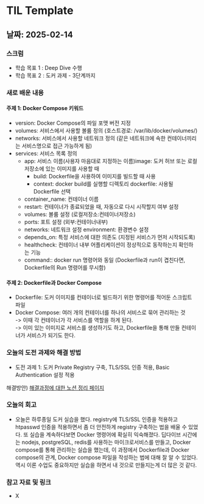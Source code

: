 # TIL Template

## 날짜: 2025-02-14

### 스크럼
- 학습 목표 1 : Deep Dive 수행
- 학습 목표 2 : 도커 과제 - 3단계까지

### 새로 배운 내용
#### 주제 1: Docker Compose 키워드
- version: Docker Compose의 파일 포맷 버전 지정
- volumes: 서비스에서 사용할 볼륨 정의 (호스트경로: /var/lib/docker/volumes/)
- networks: 서비스에서 사용할 네트워크 정의 (같은 네트워크에 속한 컨테이너끼리는 서비스명으로 접근 가능하게 됨)
- services: 서비스 목록 정의
    - app: 서비스 이름(사용자 마음대로 지정하는 이름)image: 도커 허브 또는 로컬 저장소에 있는 이미지를 사용할 때
        - build: Dockerfile을 사용하여 이미지를 빌드할 때 사용
        - context: docker build를 실행할 디렉토리 dockerfile: 사용될 Dockerfile 선택
    - container_name: 컨테이너 이름 
    - restart: 컨테이너가 종료되었을 때, 자동으로 다시 시작할지 여부 설정 
    - volumes: 볼륨 설정 (로컬저장소:컨테이너저장소) 
    - ports: 포트 설정 (외부:컨테이너내부) 
    - networks: 네트워크 설정 environment: 환경변수 설정 
    - depends_on: 특정 서비스에 대한 의존도 (지정된 서비스가 먼저 시작되도록) 
    - healthcheck: 컨테이너 내부 어플리케이션이 정상적으로 동작하는지 확인하는 기능 
    - command:: docker run 명령어와 동일 (Dockerfile과 run이 겹친다면, Dockerfile의 Run 명령어를 무시함)

#### 주제 2: Dockerfile과 Docker Compose
- Dockerfile: 도커 이미지를 컨테이너로 빌드하기 위한 명령어를 적어둔 스크립트 파일
- Docker Compose: 여러 개의 컨테이너를 하나의 서비스로 묶어 관리하는 것<br>
  -> 이때 각 컨테이너가 각 서비스를 역할을 하게 된다.<br>
  -> 이미 있는 이미지로 서비스를 생성하기도 하고, Dockerfile을 통해 만들 컨테이너가 서비스가 되기도 한다.<br>

### 오늘의 도전 과제와 해결 방법
- 도전 과제 1: 도커 Private Registry 구축, TLS/SSL 인증 적용, Basic Authentication 설정 적용

해결방안) [해결과정에 대한 노션 정리 페이지](https://www.notion.so/adapterz/Private-Docker-Registry-199394a4806180558409f00f587b4de5?pvs=4)

### 오늘의 회고
- 오늘은 하루종일 도커 실습을 했다. registry에 TLS/SSL 인증을 적용하고 htpasswd 인증을 적용하면서 좀 더 안전하게 registry 구축하는 법을 배울 수 있었다. 또 실습을 계속하다보면 Docker 명령어에 확실히 익숙해졌다. 딥다이브 시간에는 nodejs, postgreSQL, redis를 사용하는 마이크로서비스를 만들고, Docker compose를 통해 관리하는 실습을 했는데, 이 과정에서 Dockerfile과 Docker compose의 관계, Docker compose 파일을 작성하는 법에 대해 잘 알 수 있었다. 역시 이론 수업도 중요하지만 실습을 하면서 내 것으로 만들지는게 더 많은 것 같다.

### 참고 자료 및 링크
- X